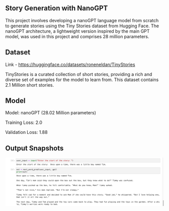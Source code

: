 ## Story Generation with NanoGPT


This project involves developing a nanoGPT language model from scratch to generate stories using the Tiny Stories dataset from Hugging Face. The nanoGPT architecture, a lightweight version inspired by the main GPT model, was used in this project and comprises 28 million parameters.

## Dataset
 Link - https://huggingface.co/datasets/roneneldan/TinyStories
 
 TinyStories is a curated collection of short stories, providing a rich and diverse set of examples for the model to learn from. This dataset contains 2.1 Million short stories.

## Model 
Model: nanoGPT (28.02 Million parameters)

Training Loss: 2.0

Validation Loss: 1.88


## Output Snapshots 

![Alt text](OutputSnap.png)
